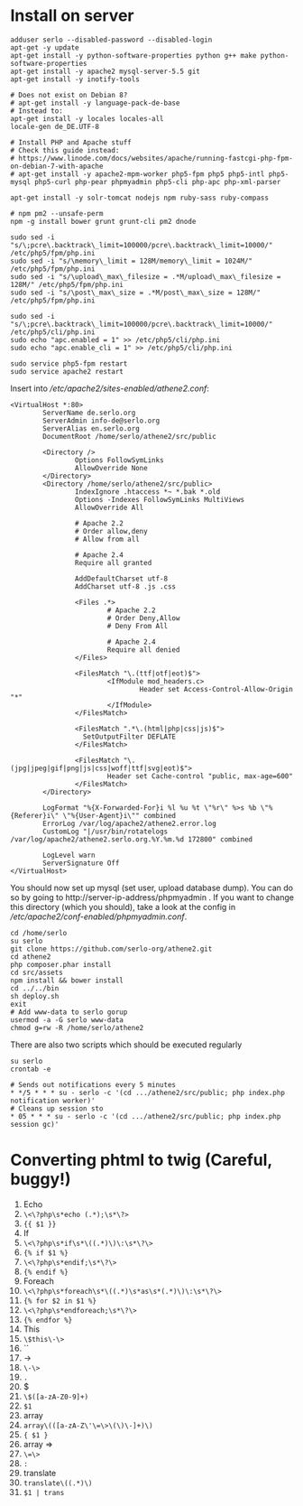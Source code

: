# Install on server


```
adduser serlo --disabled-password --disabled-login
apt-get -y update
apt-get install -y python-software-properties python g++ make python-software-properties
apt-get install -y apache2 mysql-server-5.5 git
apt-get install -y inotify-tools

# Does not exist on Debian 8?
# apt-get install -y language-pack-de-base
# Instead to:
apt-get install -y locales locales-all
locale-gen de_DE.UTF-8

# Install PHP and Apache stuff
# Check this guide instead:
# https://www.linode.com/docs/websites/apache/running-fastcgi-php-fpm-on-debian-7-with-apache
# apt-get install -y apache2-mpm-worker php5-fpm php5 php5-intl php5-mysql php5-curl php-pear phpmyadmin php5-cli php-apc php-xml-parser

apt-get install -y solr-tomcat nodejs npm ruby-sass ruby-compass

# npm pm2 --unsafe-perm 
npm -g install bower grunt grunt-cli pm2 dnode

sudo sed -i "s/\;pcre\.backtrack\_limit=100000/pcre\.backtrack\_limit=10000/" /etc/php5/fpm/php.ini
sudo sed -i "s/\memory\_limit = 128M/memory\_limit = 1024M/" /etc/php5/fpm/php.ini
sudo sed -i "s/\upload\_max\_filesize = .*M/upload\_max\_filesize = 128M/" /etc/php5/fpm/php.ini
sudo sed -i "s/\post\_max\_size = .*M/post\_max\_size = 128M/" /etc/php5/fpm/php.ini

sudo sed -i "s/\;pcre\.backtrack\_limit=100000/pcre\.backtrack\_limit=10000/" /etc/php5/cli/php.ini
sudo echo "apc.enabled = 1" >> /etc/php5/cli/php.ini
sudo echo "apc.enable_cli = 1" >> /etc/php5/cli/php.ini

sudo service php5-fpm restart
sudo service apache2 restart
```

Insert into */etc/apache2/sites-enabled/athene2.conf*:
```
<VirtualHost *:80>
        ServerName de.serlo.org
        ServerAdmin info-de@serlo.org
        ServerAlias en.serlo.org
        DocumentRoot /home/serlo/athene2/src/public

        <Directory />
                Options FollowSymLinks
                AllowOverride None
        </Directory>
        <Directory /home/serlo/athene2/src/public>
                IndexIgnore .htaccess *~ *.bak *.old
                Options -Indexes FollowSymLinks MultiViews
                AllowOverride All
                
                # Apache 2.2
                # Order allow,deny
                # Allow from all
                
                # Apache 2.4
                Require all granted
                
                AddDefaultCharset utf-8
                AddCharset utf-8 .js .css
                
                <Files .*>
                        # Apache 2.2
                        # Order Deny,Allow
                        # Deny From All
                        
                        # Apache 2.4
                        Require all denied
                </Files>

                <FilesMatch "\.(ttf|otf|eot)$">
                        <IfModule mod_headers.c>
                                Header set Access-Control-Allow-Origin "*"
                        </IfModule>
                </FilesMatch>

                <FilesMatch ".*\.(html|php|css|js)$">
                  SetOutputFilter DEFLATE
                </FilesMatch>

                <FilesMatch "\.(jpg|jpeg|gif|png|js|css|woff|ttf|svg|eot)$">
                        Header set Cache-control "public, max-age=600"
                </FilesMatch>
        </Directory>

        LogFormat "%{X-Forwarded-For}i %l %u %t \"%r\" %>s %b \"%{Referer}i\" \"%{User-Agent}i\"" combined
        ErrorLog /var/log/apache2/athene2.error.log
        CustomLog "|/usr/bin/rotatelogs /var/log/apache2/athene2.serlo.org.%Y.%m.%d 172800" combined
        
        LogLevel warn
        ServerSignature Off
</VirtualHost>
```

You should now set up mysql (set user, upload database dump). You can do so by going to http://server-ip-address/phpmyadmin . If you want to change this directory (which you should), take a look at the config in */etc/apache2/conf-enabled/phpmyadmin.conf*.

```
cd /home/serlo
su serlo
git clone https://github.com/serlo-org/athene2.git
cd athene2
php composer.phar install
cd src/assets
npm install && bower install
cd ../../bin
sh deploy.sh
exit
# Add www-data to serlo gorup
usermod -a -G serlo www-data
chmod g=rw -R /home/serlo/athene2
```

There are also two scripts which should be executed regularly
```
su serlo
crontab -e

# Sends out notifications every 5 minutes
* */5 * * * su - serlo -c '(cd .../athene2/src/public; php index.php notification worker)'
# Cleans up session sto
* 05 * * * su - serlo -c '(cd .../athene2/src/public; php index.php session gc)'
```


# Converting phtml to twig (Careful, buggy!)

1. Echo
 1. `\<\?php\s*echo (.*);\s*\?>`
 2. `{{ $1 }}`
2. If
 1. `\<\?php\s*if\s*\((.*)\)\:\s*\?\>`
 2. `{% if $1 %}`
 3. `\<\?php\s*endif;\s*\?\>`
 4. `{% endif %}`
3. Foreach
 1. `\<\?php\s*foreach\s*\((.*)\s*as\s*(.*)\)\:\s*\?\>`
 2. `{% for $2 in $1 %}`
 3. `\<\?php\s*endforeach;\s*\?\>`
 4. `{% endfor %}`
4. This
 1. `\$this\-\>`
 2. ``
5. ->
 1. `\-\>`
 2. `.`
6. $
 1. `\$([a-zA-Z0-9]+)`
 2. `$1`
7. array
 1. `array\(([a-zA-Z\'\=\>\(\)\-]+)\)`
 2. `{ $1 }`
9. array =>
 1. `\=\>`
 2. `:`
8. translate
 1. `translate\((.*)\)`
 2. `$1 | trans`

